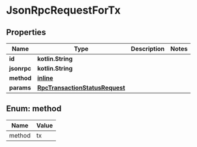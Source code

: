 
# JsonRpcRequestForTx

## Properties
| Name | Type | Description | Notes |
| ------------ | ------------- | ------------- | ------------- |
| **id** | **kotlin.String** |  |  |
| **jsonrpc** | **kotlin.String** |  |  |
| **method** | [**inline**](#Method) |  |  |
| **params** | [**RpcTransactionStatusRequest**](RpcTransactionStatusRequest.md) |  |  |


<a id="Method"></a>
## Enum: method
| Name | Value |
| ---- | ----- |
| method | tx |



